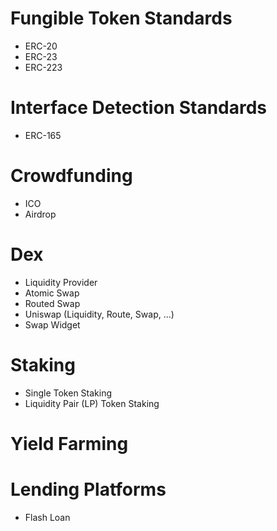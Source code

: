 # Fungible Token Standards
- ERC-20
- ERC-23
- ERC-223

# Interface Detection Standards
- ERC-165

# Crowdfunding
- ICO
- Airdrop

# Dex
- Liquidity Provider
- Atomic Swap
- Routed Swap
- Uniswap (Liquidity, Route, Swap, ...)
- Swap Widget

# Staking
- Single Token Staking
- Liquidity Pair (LP) Token Staking

# Yield Farming

# Lending Platforms
- Flash Loan
